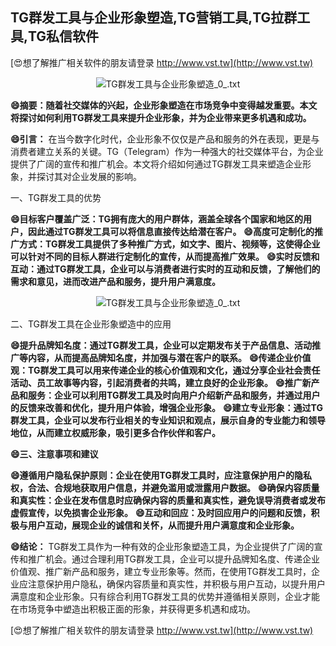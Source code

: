 ## **TG群发工具与企业形象塑造,TG营销工具,TG拉群工具,TG私信软件**

[😍想了解推广相关软件的朋友请登录 http://www.vst.tw](http://www.vst.tw)

 <center><img src="https://vst.tw/MP4/tuiguang/png/4.png" alt="TG群发工具与企业形象塑造_0_.txt"></center>

**😄摘要：随着社交媒体的兴起，企业形象塑造在市场竞争中变得越发重要。本文将探讨如何利用TG群发工具来提升企业形象，并为企业带来更多机遇和成功。**

**😄引言：**
在当今数字化时代，企业形象不仅仅是产品和服务的外在表现，更是与消费者建立关系的关键。TG（Telegram）作为一种强大的社交媒体平台，为企业提供了广阔的宣传和推广机会。本文将介绍如何通过TG群发工具来塑造企业形象，并探讨其对企业发展的影响。

一、TG群发工具的优势

**😄目标客户覆盖广泛：TG拥有庞大的用户群体，涵盖全球各个国家和地区的用户，因此通过TG群发工具可以将信息直接传达给潜在客户。**
**😄高度可定制化的推广方式：TG群发工具提供了多种推广方式，如文字、图片、视频等，这使得企业可以针对不同的目标人群进行定制化的宣传，从而提高推广效果。**
**😄实时反馈和互动：通过TG群发工具，企业可以与消费者进行实时的互动和反馈，了解他们的需求和意见，进而改进产品和服务，提升用户满意度。**

 <center><img src="https://vst.tw/MP4/tuiguang/png/5.png" alt="TG群发工具与企业形象塑造_0_.txt"></center>

二、TG群发工具在企业形象塑造中的应用

**😄提升品牌知名度：通过TG群发工具，企业可以定期发布关于产品信息、活动推广等内容，从而提高品牌知名度，并加强与潜在客户的联系。**
**😄传递企业价值观：TG群发工具可以用来传递企业的核心价值观和文化，通过分享企业社会责任活动、员工故事等内容，引起消费者的共鸣，建立良好的企业形象。**
**😄推广新产品和服务：企业可以利用TG群发工具及时向用户介绍新产品和服务，并通过用户的反馈来改善和优化，提升用户体验，增强企业形象。**
**😄建立专业形象：通过TG群发工具，企业可以发布行业相关的专业知识和观点，展示自身的专业能力和领导地位，从而建立权威形象，吸引更多合作伙伴和客户。**

**😄三、注意事项和建议**

**😄遵循用户隐私保护原则：企业在使用TG群发工具时，应注意保护用户的隐私权，合法、合规地获取用户信息，并避免滥用或泄露用户数据。**
**😄确保内容质量和真实性：企业在发布信息时应确保内容的质量和真实性，避免误导消费者或发布虚假宣传，以免损害企业形象。**
**😄互动和回应：及时回应用户的问题和反馈，积极与用户互动，展现企业的诚信和关怀，从而提升用户满意度和企业形象。**

**😄结论：**
TG群发工具作为一种有效的企业形象塑造工具，为企业提供了广阔的宣传和推广机会。通过合理利用TG群发工具，企业可以提升品牌知名度、传递企业价值观、推广新产品和服务，建立专业形象等。然而，在使用TG群发工具时，企业应注意保护用户隐私，确保内容质量和真实性，并积极与用户互动，以提升用户满意度和企业形象。只有综合利用TG群发工具的优势并遵循相关原则，企业才能在市场竞争中塑造出积极正面的形象，并获得更多机遇和成功。

[😍想了解推广相关软件的朋友请登录 http://www.vst.tw](http://www.vst.tw)



